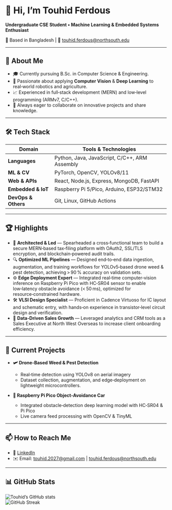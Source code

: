 # 👋 Hi, I’m Touhid Ferdous

**Undergraduate CSE Student • Machine Learning & Embedded Systems Enthusiast**

📍 Based in Bangladesh | 📧 touhid.ferdous@northsouth.edu

---

## 🚀 About Me
- 🎓 Currently pursuing B.Sc. in Computer Science & Engineering.
- 🤖 Passionate about applying **Computer Vision** & **Deep Learning** to real‑world robotics and agriculture.
- 📈 Experienced in full‑stack development (MERN) and low‑level programming (ARMv7, C/C++).
- 💬 Always eager to collaborate on innovative projects and share knowledge.

---

## 🛠️ Tech Stack

| Domain                | Tools & Technologies                          |
|-----------------------|-----------------------------------------------|
| **Languages**         | Python, Java, JavaScript, C/C++, ARM Assembly |
| **ML & CV**           |  PyTorch, OpenCV, YOLOv8/11                   |
| **Web & APIs**        | React, Node.js, Express, MongoDB, FastAPI     |
| **Embedded & IoT**    | Raspberry Pi 5/Pico, Arduino, ESP32/STM32     |
| **DevOps & Others**   | Git, Linux, GitHub Actions                    |

---

## 🏆 Highlights
- 🚀 **Architected & Led** — Spearheaded a cross‑functional team to build a secure MERN‑based tax‑filing platform with OAuth2, SSL/TLS encryption, and blockchain‑powered audit trails.  
- 🔍 **Optimized ML Pipelines** — Designed end‑to‑end data ingestion, augmentation, and training workflows for YOLOv5‑based drone weed & pest detection, achieving > 90 % accuracy on validation sets.  
- ⚙️ **Edge Deployment Expert** — Integrated real‑time computer‑vision inference on Raspberry Pi Pico with HC‑SR04 sensor to enable low‑latency obstacle avoidance (< 50 ms), optimized for resource‑constrained hardware.  
- 🛠️ **VLSI Design Specialist** — Proficient in Cadence Virtuoso for IC layout and schematic entry, with hands‑on experience in transistor‑level circuit design and verification.  
- 💼 **Data‑Driven Sales Growth** — Leveraged analytics and CRM tools as a Sales Executive at North West Overseas to increase client onboarding efficiency.

---

## 🔭 Current Projects
- **🛩️ Drone‑Based Weed & Pest Detection**  
  - Real‑time detection using YOLOv8 on aerial imagery  
  - Dataset collection, augmentation, and edge‑deployment on lightweight microcontrollers.

- **🤖 Raspberry Pi Pico Object‑Avoidance Car**  
  - Integrated obstacle‑detection deep learning model with HC‑SR04 & Pi Pico  
  - Live camera feed processing with OpenCV & TinyML

---

## 📫 How to Reach Me
- 💼 [LinkedIn](www.linkedin.com/in/touhid-ferdoush-14575422a)  
- ✉️ Email: touhid.2027@gmail.com | touhid.ferdous@northsouth.edu

---

## 📊 GitHub Stats

![Touhid’s GitHub stats](https://github-readme-stats.vercel.app/api?username=Touhid2027&show_icons=true&theme=radical)  
![GitHub Streak](https://github-readme-streak-stats.herokuapp.com?user=Touhid2027&theme=radical)
